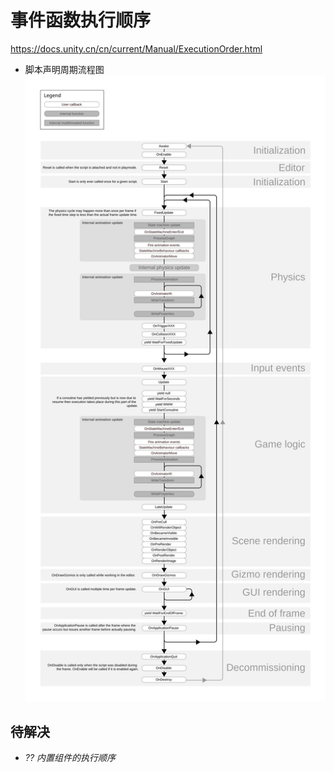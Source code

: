 ﻿事件函数执行顺序
=
https://docs.unity.cn/cn/current/Manual/ExecutionOrder.html

+ 脚本声明周期流程图
![monobehaviour_flowchart.svg](monobehaviour_flowchart.svg)
  
待解决
- 
+ _?? 内置组件的执行顺序_  

    